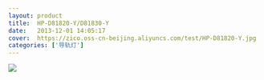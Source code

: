 ```yaml
---
layout: product
title:  HP-D81820-Y/D81830-Y
date:   2013-12-01 14:05:17
cover:	https://zico.oss-cn-beijing.aliyuncs.com/test/HP-D81820-Y.jpg
categories: ['导轨灯']
---
```


![](https://zico.oss-cn-beijing.aliyuncs.com/test/actsl.png)